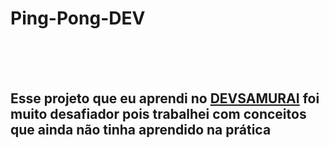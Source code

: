 <h1>Ping-Pong-DEV</h1>
<br>
<br>
<br>
<h2> Esse projeto que eu aprendi no <a href="https://lp.devsamurai.com.br/wue3c2p5/?utm_source=&utm_medium=cpc&utm_campaign=15847297851&utm_content=574424152468&xpromo=gl-574424152468&utm_term=133556228353&gclid=Cj0KCQjwxYOiBhC9ARIsANiEIfanQfjTDMFFZ-tMRUepq7UO9cVRkPLCWnstckaEyql_ANVXWueGAIEaArovEALw_wcB">DEVSAMURAI</a>
foi muito desafiador pois trabalhei com conceitos que ainda não tinha aprendido na prática</h2>
